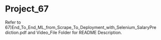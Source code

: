 # Project_67
Refer to 67)End_To_End_ML_from_Scrape_To_Deployment_with_Selenium_SalaryPrediction.pdf and Video_File Folder for README Description.
